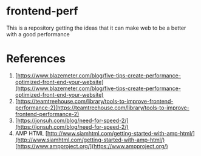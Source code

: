 # frontend-perf
This is a repository getting the ideas that it can make web to be a better with a good performance

# References
1. [https://www.blazemeter.com/blog/five-tips-create-performance-optimized-front-end-your-website](https://www.blazemeter.com/blog/five-tips-create-performance-optimized-front-end-your-website)
2. [https://teamtreehouse.com/library/tools-to-improve-frontend-performance-2](https://teamtreehouse.com/library/tools-to-improve-frontend-performance-2)
3. [https://jonsuh.com/blog/need-for-speed-2/](https://jonsuh.com/blog/need-for-speed-2/)
4. AMP HTML [http://www.siamhtml.com/getting-started-with-amp-html/](http://www.siamhtml.com/getting-started-with-amp-html/) [https://www.ampproject.org/](https://www.ampproject.org/)
